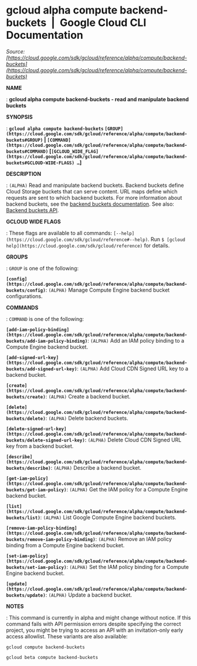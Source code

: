 # gcloud alpha compute backend-buckets  |  Google Cloud CLI Documentation

*Source: [https://cloud.google.com/sdk/gcloud/reference/alpha/compute/backend-buckets](https://cloud.google.com/sdk/gcloud/reference/alpha/compute/backend-buckets)*

**NAME**

: **gcloud alpha compute backend-buckets - read and manipulate backend buckets**

**SYNOPSIS**

: **`gcloud alpha compute backend-buckets` `[GROUP](https://cloud.google.com/sdk/gcloud/reference/alpha/compute/backend-buckets#GROUP)` | `[COMMAND](https://cloud.google.com/sdk/gcloud/reference/alpha/compute/backend-buckets#COMMAND)` [`[GCLOUD_WIDE_FLAG](https://cloud.google.com/sdk/gcloud/reference/alpha/compute/backend-buckets#GCLOUD-WIDE-FLAGS) …`]**

**DESCRIPTION**

: `(ALPHA)` Read and manipulate backend buckets. Backend buckets define
Cloud Storage buckets that can serve content. URL maps define which requests are
sent to which backend buckets.
For more information about backend buckets, see the [backend
buckets documentation](https://cloud.google.com/load-balancing/docs/https/ext-load-balancer-backend-buckets).
See also: [Backend
buckets API](https://cloud.google.com/compute/docs/reference/rest/v1/backendBuckets).

**GCLOUD WIDE FLAGS**

: These flags are available to all commands: `[--help](https://cloud.google.com/sdk/gcloud/reference#--help)`.
Run `$ [gcloud help](https://cloud.google.com/sdk/gcloud/reference)` for details.

**GROUPS**

: ``GROUP`` is one of the following:

**`[config](https://cloud.google.com/sdk/gcloud/reference/alpha/compute/backend-buckets/config)`**:
`(ALPHA)` Manage Compute Engine backend bucket configurations.

**COMMANDS**

: ``COMMAND`` is one of the following:

**`[add-iam-policy-binding](https://cloud.google.com/sdk/gcloud/reference/alpha/compute/backend-buckets/add-iam-policy-binding)`**:
`(ALPHA)` Add an IAM policy binding to a Compute Engine backend
bucket.

**`[add-signed-url-key](https://cloud.google.com/sdk/gcloud/reference/alpha/compute/backend-buckets/add-signed-url-key)`**:
`(ALPHA)` Add Cloud CDN Signed URL key to a backend bucket.

**`[create](https://cloud.google.com/sdk/gcloud/reference/alpha/compute/backend-buckets/create)`**:
`(ALPHA)` Create a backend bucket.

**`[delete](https://cloud.google.com/sdk/gcloud/reference/alpha/compute/backend-buckets/delete)`**:
`(ALPHA)` Delete backend buckets.

**`[delete-signed-url-key](https://cloud.google.com/sdk/gcloud/reference/alpha/compute/backend-buckets/delete-signed-url-key)`**:
`(ALPHA)` Delete Cloud CDN Signed URL key from a backend bucket.

**`[describe](https://cloud.google.com/sdk/gcloud/reference/alpha/compute/backend-buckets/describe)`**:
`(ALPHA)` Describe a backend bucket.

**`[get-iam-policy](https://cloud.google.com/sdk/gcloud/reference/alpha/compute/backend-buckets/get-iam-policy)`**:
`(ALPHA)` Get the IAM policy for a Compute Engine backend bucket.

**`[list](https://cloud.google.com/sdk/gcloud/reference/alpha/compute/backend-buckets/list)`**:
`(ALPHA)` List Google Compute Engine backend buckets.

**`[remove-iam-policy-binding](https://cloud.google.com/sdk/gcloud/reference/alpha/compute/backend-buckets/remove-iam-policy-binding)`**:
`(ALPHA)` Remove an IAM policy binding from a Compute Engine backend
bucket.

**`[set-iam-policy](https://cloud.google.com/sdk/gcloud/reference/alpha/compute/backend-buckets/set-iam-policy)`**:
`(ALPHA)` Set the IAM policy binding for a Compute Engine backend
bucket.

**`[update](https://cloud.google.com/sdk/gcloud/reference/alpha/compute/backend-buckets/update)`**:
`(ALPHA)` Update a backend bucket.

**NOTES**

: This command is currently in alpha and might change without notice. If this
command fails with API permission errors despite specifying the correct project,
you might be trying to access an API with an invitation-only early access
allowlist. These variants are also available:

```
gcloud compute backend-buckets
```

```
gcloud beta compute backend-buckets
```
